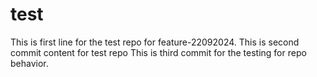 # test
This is first line for the test repo for feature-22092024.
This is second commit content for test repo
This is third commit for the testing for repo behavior.
